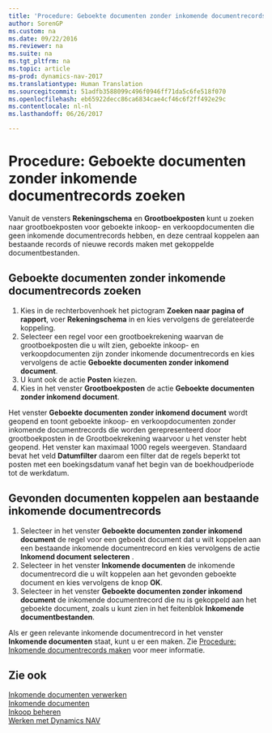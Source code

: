 ```yaml
---
title: 'Procedure: Geboekte documenten zonder inkomende documentrecords zoeken'
author: SorenGP
ms.custom: na
ms.date: 09/22/2016
ms.reviewer: na
ms.suite: na
ms.tgt_pltfrm: na
ms.topic: article
ms-prod: dynamics-nav-2017
ms.translationtype: Human Translation
ms.sourcegitcommit: 51adfb3588099c496f0946ff71da5c6fe518f070
ms.openlocfilehash: eb65922decc86ca6834cae4cf46c6f2ff492e29c
ms.contentlocale: nl-nl
ms.lasthandoff: 06/26/2017

---
```


# <a name="how-to-find-posted-documents-without-incoming-document-records"></a>Procedure: Geboekte documenten zonder inkomende documentrecords zoeken
Vanuit de vensters **Rekeningschema** en **Grootboekposten** kunt u zoeken naar grootboekposten voor geboekte inkoop- en verkoopdocumenten die geen inkomende documentrecords hebben, en deze centraal koppelen aan bestaande records of nieuwe records maken met gekoppelde documentbestanden.

## <a name="to-find-posted-documents-without-incoming-document-records"></a>Geboekte documenten zonder inkomende documentrecords zoeken
1. Kies in de rechterbovenhoek het pictogram **Zoeken naar pagina of rapport**, voer **Rekeningschema** in en kies vervolgens de gerelateerde koppeling.
2. Selecteer een regel voor een grootboekrekening waarvan de grootboekposten die u wilt zien, geboekte inkoop- en verkoopdocumenten zijn zonder inkomende documentrecords en kies vervolgens de actie **Geboekte documenten zonder inkomend document**.
3. U kunt ook de actie **Posten** kiezen.
4. Kies in het venster **Grootboekposten** de actie **Geboekte documenten zonder inkomend document**.

Het venster **Geboekte documenten zonder inkomend document** wordt geopend en toont geboekte inkoop- en verkoopdocumenten zonder inkomende documentrecords die worden gerepresenteerd door grootboekposten in de Grootboekrekening waarvoor u het venster hebt geopend. Het venster kan maximaal 1000 regels weergeven. Standaard bevat het veld **Datumfilter** daarom een filter dat de regels beperkt tot posten met een boekingsdatum vanaf het begin van de boekhoudperiode tot de werkdatum.

## <a name="to-connect-found-documents-to-existing-incoming-document-records"></a>Gevonden documenten koppelen aan bestaande inkomende documentrecords
1. Selecteer in het venster **Geboekte documenten zonder inkomend document** de regel voor een geboekt document dat u wilt koppelen aan een bestaande inkomende documentrecord en kies vervolgens de actie **Inkomend document selecteren** .
2. Selecteer in het venster **Inkomende documenten** de inkomende documentrecord die u wilt koppelen aan het gevonden geboekte document en kies vervolgens de knop **OK**.
3. Selecteer in het venster **Geboekte documenten zonder inkomend document** de inkomende documentrecord die nu is gekoppeld aan het geboekte document, zoals u kunt zien in het feitenblok **Inkomende documentbestanden**.

Als er geen relevante inkomende documentrecord in het venster **Inkomende documenten** staat, kunt u er een maken. Zie [Procedure: Inkomende documentrecords maken](across-how-create-income-document-records.md) voor meer informatie.

## <a name="see-also"></a>Zie ook  
[Inkomende documenten verwerken](across-process-income-documents.md)  
[Inkomende documenten](across-income-documents.md)  
[Inkoop beheren](purchasing-manage-purchasing.md)  
[Werken met Dynamics NAV](ui-work-product.md)

